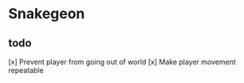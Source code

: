 # Snakegeon

## todo

[x] Prevent player from going out of world
[x] Make player movement repeatable
